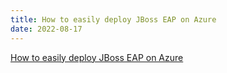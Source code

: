 ```yaml
---
title: How to easily deploy JBoss EAP on Azure
date: 2022-08-17
---
```


[How to easily deploy JBoss EAP on Azure](https://developers.redhat.com/articles/2022/08/17/how-ansible-simplifies-jboss-eap-deployment-azure)
